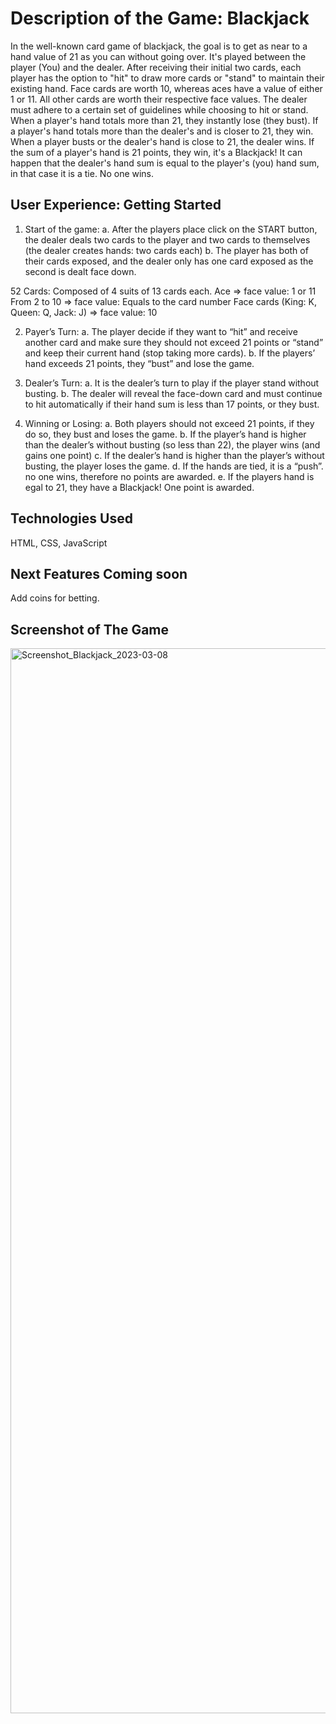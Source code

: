 # Description of the Game: Blackjack

In the well-known card game of blackjack, the goal is to get as near to a hand value of 21 as you can without going over. It's played between the player (You) and the dealer. After receiving their initial two cards, each player has the option to "hit" to draw more cards or "stand" to maintain their existing hand. Face cards are worth 10, whereas aces have a value of either 1 or 11. All other cards are worth their respective face values. The dealer must adhere to a certain set of guidelines while choosing to hit or stand. When a player's hand totals more than 21, they instantly lose (they bust). If a player's hand totals more than the dealer's and is closer to 21, they win. When a player busts or the dealer's hand is close to 21, the dealer wins. If the sum of a player's hand is 21 points, they win, it's a Blackjack! It can happen that the dealer's hand sum is equal to the player's (you) hand sum, in that case it is a tie. No one wins.

## User Experience: Getting Started

1.	Start of the game: 
a.	After the players place click on the START button, the dealer deals two cards to the player and two cards to themselves (the dealer creates hands:  two cards each)
b.	The player has both of their cards exposed, and the dealer only has one card exposed as the second is dealt face down.

52 Cards:
Composed of 4 suits of 13 cards each.
Ace => face value: 1 or 11
From 2 to 10 => face value: Equals to the card number
Face cards (King: K, Queen: Q, Jack: J) => face value: 10

2.	Payer’s Turn:
a.	The player decide if they want to “hit” and receive another card and make sure they should not exceed 21 points or “stand” and keep their current hand (stop taking more cards).
b.	If the players’ hand exceeds 21 points, they “bust” and lose the game.

3.	Dealer’s Turn:
a.	It is the dealer’s turn to play if the player stand without busting.
b.	The dealer will reveal the face-down card and must continue to hit automatically if their hand sum is less than 17 points, or they bust.

4.	Winning or Losing:
a.	Both players should not exceed 21 points, if they do so, they bust and loses the game.
b.	If the player’s hand is higher than the dealer’s without busting (so less than 22), the player wins (and gains one point)
c.	If the dealer’s hand is higher than the player’s without busting, the player loses the game.
d.	If the hands are tied, it is a “push”. no one wins, therefore no points are awarded.
e. If the players hand is egal to 21, they have a Blackjack! One point is awarded.



## Technologies Used
HTML, CSS, JavaScript


## Next Features Coming soon
Add coins for betting.


## Screenshot of The Game

<img width="1704" alt="Screenshot_Blackjack_2023-03-08 " src="https://user-images.githubusercontent.com/117631390/223882868-1a8264b2-ffc7-4277-b093-6a28f25ce7ba.png">
